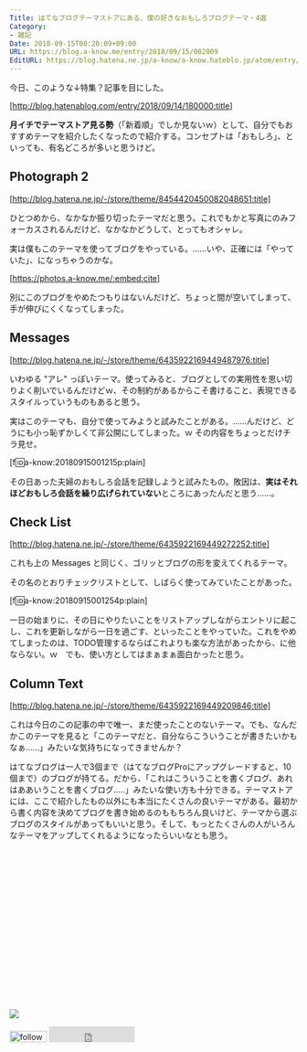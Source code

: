 ```yaml
---
Title: はてなブログテーマストアにある、僕の好きなおもしろブログテーマ・4選
Category:
- 雑記
Date: 2018-09-15T00:20:09+09:00
URL: https://blog.a-know.me/entry/2018/09/15/002009
EditURL: https://blog.hatena.ne.jp/a-know/a-know.hateblo.jp/atom/entry/10257846132630564099
---
```


今日、このような↓特集？記事を目にした。



[http://blog.hatenablog.com/entry/2018/09/14/180000:title]



<b>月イチでテーマストア見る勢</b>（「新着順」でしか見ないｗ）として、自分でもおすすめテーマを紹介したくなったので紹介する。コンセプトは「おもしろ」、といっても、有名どころが多いと思うけど。



<!-- more -->




## Photograph 2


[http://blog.hatena.ne.jp/-/store/theme/8454420450082048651:title]



ひとつめから、なかなか振り切ったテーマだと思う。これでもかと写真にのみフォーカスされるんだけど、なかなかどうして、とってもオシャレ。


実は僕もこのテーマを使ってブログをやっている。......いや、正確には「やっていた」、になっちゃうのかな。



[https://photos.a-know.me/:embed:cite]



別にこのブログをやめたつもりはないんだけど、ちょっと間が空いてしまって、手が伸びにくくなってしまった。


## Messages


[http://blog.hatena.ne.jp/-/store/theme/6435922169449487976:title]



いわゆる "アレ" っぽいテーマ。使ってみると、ブログとしての実用性を思い切りよく削いでいるんだけどｗ、その制約があるからこそ書けること、表現できるスタイルっていうものもあると思う。


実はこのテーマも、自分で使ってみようと試みたことがある。......んだけど、どうにも小っ恥ずかしくて非公開にしてしまった。ｗ
その内容をちょっとだけチラ見せ。

[f:id:a-know:20180915001215p:plain]


その日あった夫婦のおもしろ会話を記録しようと試みたもの。敗因は、<b>実はそれほどおもしろ会話を繰り広げられていない</b>ところにあったんだと思う......。


## Check List


[http://blog.hatena.ne.jp/-/store/theme/6435922169449272252:title]




これも上の Messages と同じく、ゴリッとブログの形を変えてくれるテーマ。


その名のとおりチェックリストとして、しばらく使ってみていたことがあった。


[f:id:a-know:20180915001254p:plain]


一日の始まりに、その日にやりたいことをリストアップしながらエントリに起こし、これを更新しながら一日を過ごす、といったことをやっていた。これをやめてしまったのは、TODO管理するならばこれよりも楽な方法があったから、に他ならない。ｗ　でも、使い方としてはまぁまぁ面白かったと思う。


## Column Text


[http://blog.hatena.ne.jp/-/store/theme/6435922169449209846:title]




これは今日のこの記事の中で唯一、まだ使ったことのないテーマ。でも、なんだかこのテーマを見ると「このテーマだと、自分ならこういうことが書きたいかもなぁ......」みたいな気持ちになってきませんか？


はてなブログは一人で3個まで（はてなブログProにアップグレードすると、10個まで）のブログが持てる。だから、「これはこういうことを書くブログ、あれはああいうことを書くブログ.....」みたいな使い方も十分できる。テーマストアには、ここで紹介したもの以外にも本当にたくさんの良いテーマがある。最初から書く内容を決めてブログを書き始めるのももちろん良いけど、テーマから選ぶブログのスタイルがあってもいいと思う。そして、もっとたくさんの人がいろんなテーマをアップしてくれるようになったらいいなとも思う。


<div>
<br>
<script async src="//pagead2.googlesyndication.com/pagead/js/adsbygoogle.js"></script>
<!-- article-bottom2 -->
<ins class="adsbygoogle"
     style="display:inline-block;width:300px;height:250px"
     data-ad-client="ca-pub-3463034538369189"
     data-ad-slot="5274552934"></ins>
<script>
(adsbygoogle = window.adsbygoogle || []).push({});
</script>

<a href="https://bit.ly/pixe-la" target='blank' rel="nofollow"><img src="https://cdn-ak.f.st-hatena.com/images/fotolife/a/a-know/20181026/20181026091953.png"></a>
<br>
</div>

<div>
<a href='https://cloud.feedly.com/#subscription%2Ffeed%2Fhttp%3A%2F%2Fblog.a-know.me%2Ffeed'  target='blank'><img id='feedlyFollow' src='https://s3.feedly.com/img/follows/feedly-follow-rectangle-volume-small_2x.png' alt='follow us in feedly' width='65' height='20'></a>



<iframe src="https://blog.hatena.ne.jp/a-know/a-know.hateblo.jp/subscribe/iframe" allowtransparency="true" frameborder="0" scrolling="no" width="150" height="28"></iframe>
</div>


<script src="https://moshi-moshi.moshimo.works/moshimoshi/a_know_blog/2018-09-15-002009?title=%e3%81%af%e3%81%a6%e3%81%aa%e3%83%96%e3%83%ad%e3%82%b0%e3%83%86%e3%83%bc%e3%83%9e%e3%82%b9%e3%83%88%e3%82%a2%e3%81%ab%e3%81%82%e3%82%8b%e3%80%81%e5%83%95%e3%81%ae%e5%a5%bd%e3%81%8d%e3%81%aa%e3%81%8a%e3%82%82%e3%81%97%e3%82%8d%e3%83%96%e3%83%ad%e3%82%b0%e3%83%86%e3%83%bc%e3%83%9e%e3%83%bb4%e9%81%b8"></script>
